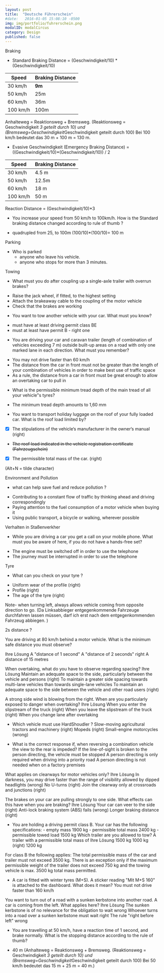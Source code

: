 ```yaml
---
layout: post
title:  "Deutsche Führerschein"
#date:   2016-01-05 15:08:10 -0500
img: img/portfolio/fuhrerschein.png
modalID: modalCircus
category: Design
published: false
---
```


Braking
- Standard Braking Distance = (Geschwindigkeit/10) * (Geschwindigkeit/10)

**Speed**    | **Braking Distance**
         --- | --- 
     30 km/h | **9m** 
     50 km/h | 25m 
     60 km/h | 36m
    100 km/h | 100m

Anhalteweg = Reaktionsweg + Bremsweg. (Reaktionsweg = Geschwindigkeit *3 geteilt durch 10) und (Bremsweg=Geschwindigkeit*Geschwindigkeit geteilt durch 100) Bei 100 km/h bedeutet das 30 m + 100 m = 130 m.

- Evasive Geschwindigkeit (Emergency Braking Distance) = ((Geschwindigkeit/10)*(Geschwindigkeit/10)) / 2

**Speed**  | **Braking Distance**
---	 |	---
30 km/h |	4.5 m
50 km/h |   12.5m
60 km/h |  18 m
100 km/h |	50 m

Reaction Distance = (Geschwindigkeit/10)*3


* You increase your speed from 50 km/h to 100km/h. How is the Standard braking distance changed according to rule of thumb ?
- quadrupled from 25, to 100m (100/10)*(100/10)= 100 m



Parking

- Who is parked 
	- anyone who leave his vehicle.
	- anyone who stops for more than 3 minutes.

Towing

* What must you do after coupling up a single-axle trailer with overrun brakes?	
- Raise the jack wheel, if fitted, to the highest setting
- Attach the brakeaway cable to the coupling of the motor vehicle
- Check that the brakes are working

* You want to tow another vehicle with your car. What must you know?
- must have at least driving permit class BE 
- must at least have permit B  - right one

* You are driving your car and caravan trailer (length of combination of vehicles exceeding 7 m) outside built-up areas on a road with only one marked lane in each direction. What must you remember?
- You may not drive faster than 60 km/h
- The distance from the car in front must not be greater than the length of your combination of vehicles in order to make best use of traffic space
- As a rule, the distance from a car in front must be great enough to allow an overtaking car to pull in




* What is the permissible minimum tread depth of the main tread of all your vehicle"s tyres?
- The minimum tread depth amounts to 1,60 mm

* You want to transport holiday luggage on the roof of your fully loaded car. What is the roof load limited by?
- [x] The stipulations of the vehicle‘s manufacturer in the owner‘s manual (right)
- ~~The roof load indicated in the vehicle registration certificate (Fahrzeugschein)~~
- [x] The permissible total mass of the car. (right)

(Alt+N = tilde character)

Environment and Pollution

* what can help save fuel and reduce pollution ?
- Contributing to a constant flow of traffic by thinking ahead and driving correspondingly
- Paying attention to the fuel consumption of a motor vehicle when buying it
- Using public transport, a bicycle or walking, wherever possible 



Verhalten in Staßenverkher

* While you are driving a car you get a call on your mobile phone. What must you be aware of here, if you do not have a hands-free set?
- The engine must be switched off in order to use the telephone
- The journey must be interrupted in order to use the telephone

Tyre
* What can you check on your tyre ?
- Uniform wear of the profile (right)
- Profile (right)
- The age of the tyre (right)

Note- when turning left, always allows vehicle coming from opposite direction to go. 
(Da Linksabbieger entgegenkommende Fahrzeuge durchfahren lassen müssen, darf ich erst nach dem entgegenkommenden Fahrzeug abbiegen. )

2s distance ?

You are driving at 80 km/h behind a motor vehicle. What is the minimum safe distance you must observe?
 
Ihre Lösung
A "distance of 1 second"
A "distance of 2 seconds"  right
A distance of 15 metres


When overtaking, what do you have to observe regarding spacing?
Ihre Lösung
Maintain an adequate space to the side, particularly between the vehicle and persons (right)
To maintain a greater side spacing towards multi-lane vehicles than towards single-lane vehicles
To maintain an adequate space to the side between the vehicle and other road users (right)

A strong side wind is blowing from the right. When are you particularly exposed to danger when overtaking?
Ihre Lösung
When you enter the slipstream of the truck (right)
When you leave the slipstream of the truck (right)
When you change lane after overtaking

* Which vehicle must use HardShoudler ?
Slow-moving agricultural tractors and machinery (right)
Mopeds (right)
Small-engine motorcycles (wrong)

* What is the correct response if, when reversing a combination vehicle the view to the rear is impeded?
If the line-of-sight is broken to the person directing, the vehicle must be stopped
A person directing is only required when driving into a priority road
A person directing is not needed when on a factory premises

What applies on clearways for motor vehicles only?
Ihre Lösung
In darkness, you may drive faster than the range of visibility allowed by dipped headlights (wrong)
No U-turns  (right)
Join the clearway only at crossroads and junctions (right)

The brakes on your car are pulling strongly to one side. What effects can this have when you are braking?
Ihre Lösung
Your car can veer to the side (right)
Anti-lock braking system (ABS) fails (wrong)
Longer braking distance (right)

* You are holding a driving permit class B. Your car has the following specifications: - empty mass 1900 kg - permissible total mass 2400 kg - permissible towed load 1500 kg Which trailer are you allowed to tow?
A trailer with a permissible total mass of
Ihre Lösung
1500 kg
1000 kg (right)
1200 kg


For class B the following applies: The total permissible mass of the car and trailer must not exceed 3500 kg. There is an exception only if the maximum permissible weight of the trailer does not exceed 750 kg and the towing vehicle is max. 3500 kg total mass permitted.

* A car is fitted with winter tyres (M+S). A sticker reading "Mit M+S 160" is attached to the dashboard. What does it mean?
 You must not drive faster than 160 km/h

 You want to turn out of a road with a sunken kerbstone into another road. A car is coming from the left. What applies here?
Ihre Lösung
The sunken kerbstone is of no relevance for the obligation to wait wrong
Whoever turns into a road over a sunken kerbstone must wait  right
The rule "right before left" wrong

* You are travelling at 50 km/h, have a reaction time of 1 second, and brake normally. What is the stopping distance according to the rule of thumb?
- 40 m (Anhalteweg = Reaktionsweg + Bremsweg. (Reaktionsweg = Geschwindigkeit *3 geteilt durch 10) und (Bremsweg=Geschwindigkeit*Geschwindigkeit geteilt durch 100) Bei 50 km/h bedeutet das 15 m + 25 m = 40 m.)




